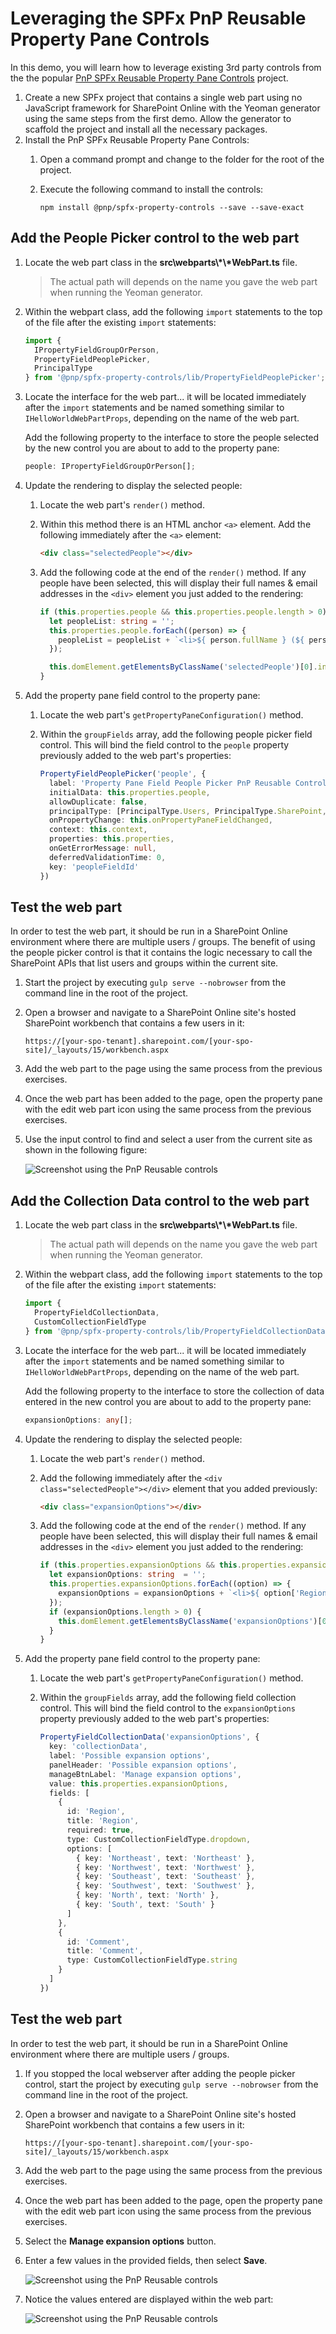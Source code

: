 # Leveraging the SPFx PnP Reusable Property Pane Controls

In this demo, you will learn how to leverage existing 3rd party controls from the the popular [PnP SPFx Reusable Property Pane Controls](https://sharepoint.github.io/sp-dev-fx-property-controls) project.

1. Create a new SPFx project that contains a single web part using no JavaScript framework for SharePoint Online with the Yeoman generator using the same steps from the first demo. Allow the generator to scaffold the project and install all the necessary packages.
1. Install the PnP SPFx Reusable Property Pane Controls:
    1. Open a command prompt and change to the folder for the root of the project.
    1. Execute the following command to install the controls:

        ```shell
        npm install @pnp/spfx-property-controls --save --save-exact
        ```

## Add the People Picker control to the web part

1. Locate the web part class in the **src\webparts\\\*\\\*WebPart.ts** file.

    > The actual path will depends on the name you gave the web part when running the Yeoman generator.

1. Within the webpart class, add the following `import` statements to the top of the file after the existing `import` statements:

    ```ts
    import {
      IPropertyFieldGroupOrPerson,
      PropertyFieldPeoplePicker,
      PrincipalType
    } from '@pnp/spfx-property-controls/lib/PropertyFieldPeoplePicker';
    ```

1. Locate the interface for the web part... it will be located immediately after the `import` statements and be named something similar to `IHelloWorldWebPartProps`, depending on the name of the web part.

    Add the following property to the interface to store the people selected by the new control you are about to add to the property pane:

    ```ts
    people: IPropertyFieldGroupOrPerson[];
    ```

1. Update the rendering to display the selected people:
    1. Locate the web part's `render()` method.
    1. Within this method there is an HTML anchor `<a>` element. Add the following immediately after the `<a>` element:

        ```html
        <div class="selectedPeople"></div>
        ```

    1. Add the following code at the end of the `render()` method. If any people have been selected, this will display their full names & email addresses in the `<div>` element you just added to the rendering:

        ```ts
        if (this.properties.people && this.properties.people.length > 0) {
          let peopleList: string = '';
          this.properties.people.forEach((person) => {
            peopleList = peopleList + `<li>${ person.fullName } (${ person.email })</li>`;
          });

          this.domElement.getElementsByClassName('selectedPeople')[0].innerHTML = `<ul>${ peopleList }</ul>`;
        }
        ```

1. Add the property pane field control to the property pane:
    1. Locate the web part's `getPropertyPaneConfiguration()` method.
    1. Within the `groupFields` array, add the following people picker field control. This will bind the field control to the `people` property previously added to the web part's properties:

        ```ts
        PropertyFieldPeoplePicker('people', {
          label: 'Property Pane Field People Picker PnP Reusable Control',
          initialData: this.properties.people,
          allowDuplicate: false,
          principalType: [PrincipalType.Users, PrincipalType.SharePoint, PrincipalType.Security],
          onPropertyChange: this.onPropertyPaneFieldChanged,
          context: this.context,
          properties: this.properties,
          onGetErrorMessage: null,
          deferredValidationTime: 0,
          key: 'peopleFieldId'
        })
        ```

## Test the web part

In order to test the web part, it should be run in a SharePoint Online environment where there are multiple users / groups. The benefit of using the people picker control is that it contains the logic necessary to call the SharePoint APIs that list users and groups within the current site.

1. Start the project by executing `gulp serve --nobrowser` from the command line in the root of the project.
1. Open a browser and navigate to a SharePoint Online site's hosted SharePoint workbench that contains a few users in it:

    ```
    https://[your-spo-tenant].sharepoint.com/[your-spo-site]/_layouts/15/workbench.aspx
    ```

1. Add the web part to the page using the same process from the previous exercises.
1. Once the web part has been added to the page, open the property pane with the edit web part icon using the same process from the previous exercises.
1. Use the input control to find and select a user from the current site as shown in the following figure:

    ![Screenshot using the PnP Reusable controls](../../Images/EditPropPane-PnPPeoplePicker-01.png)

## Add the Collection Data control to the web part

1. Locate the web part class in the **src\webparts\\\*\\\*WebPart.ts** file.

    > The actual path will depends on the name you gave the web part when running the Yeoman generator.

1. Within the webpart class, add the following `import` statements to the top of the file after the existing `import` statements:

    ```ts
    import { 
      PropertyFieldCollectionData, 
      CustomCollectionFieldType 
    } from '@pnp/spfx-property-controls/lib/PropertyFieldCollectionData';
    ```

1. Locate the interface for the web part... it will be located immediately after the `import` statements and be named something similar to `IHelloWorldWebPartProps`, depending on the name of the web part.

    Add the following property to the interface to store the collection of data entered in the new control you are about to add to the property pane:

    ```ts
    expansionOptions: any[];
    ```

1. Update the rendering to display the selected people:
    1. Locate the web part's `render()` method.
    1. Add the following immediately after the `<div class="selectedPeople"></div>` element that you added previously:

        ```html
        <div class="expansionOptions"></div>
        ```

    1. Add the following code at the end of the `render()` method. If any people have been selected, this will display their full names & email addresses in the `<div>` element you just added to the rendering:

        ```ts
        if (this.properties.expansionOptions && this.properties.expansionOptions.length > 0) {
          let expansionOptions: string  = '';
          this.properties.expansionOptions.forEach((option) => {
            expansionOptions = expansionOptions + `<li>${ option['Region'] }: ${ option['Comment'] } </li>`;
          });
          if (expansionOptions.length > 0) {
            this.domElement.getElementsByClassName('expansionOptions')[0].innerHTML = `<ul>${ expansionOptions }</ul>`;
          }
        }
        ```

1. Add the property pane field control to the property pane:
    1. Locate the web part's `getPropertyPaneConfiguration()` method.
    1. Within the `groupFields` array, add the following field collection control. This will bind the field control to the `expansionOptions` property previously added to the web part's properties:

        ```ts
        PropertyFieldCollectionData('expansionOptions', {
          key: 'collectionData',
          label: 'Possible expansion options',
          panelHeader: 'Possible expansion options',
          manageBtnLabel: 'Manage expansion options',
          value: this.properties.expansionOptions,
          fields: [
            {
              id: 'Region',
              title: 'Region',
              required: true,
              type: CustomCollectionFieldType.dropdown,
              options: [
                { key: 'Northeast', text: 'Northeast' },
                { key: 'Northwest', text: 'Northwest' },
                { key: 'Southeast', text: 'Southeast' },
                { key: 'Southwest', text: 'Southwest' },
                { key: 'North', text: 'North' },
                { key: 'South', text: 'South' }
              ]
            },
            {
              id: 'Comment',
              title: 'Comment',
              type: CustomCollectionFieldType.string
            }
          ]
        })
        ```

## Test the web part

In order to test the web part, it should be run in a SharePoint Online environment where there are multiple users / groups.

1. If you stopped the local webserver after adding the people picker control, start the project by executing `gulp serve --nobrowser` from the command line in the root of the project.
1. Open a browser and navigate to a SharePoint Online site's hosted SharePoint workbench that contains a few users in it:

    ```
    https://[your-spo-tenant].sharepoint.com/[your-spo-site]/_layouts/15/workbench.aspx
    ```

1. Add the web part to the page using the same process from the previous exercises.
1. Once the web part has been added to the page, open the property pane with the edit web part icon using the same process from the previous exercises.
1. Select the **Manage expansion options** button.
1. Enter a few values in the provided fields, then select **Save**.

    ![Screenshot using the PnP Reusable controls](../../Images/EditPropPane-PnPFieldCollection-01.png)

1. Notice the values entered are displayed within the web part:

    ![Screenshot using the PnP Reusable controls](../../Images/EditPropPane-PnPFieldCollection-02.png)
